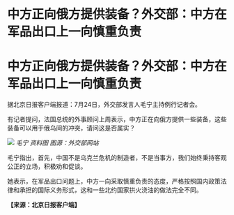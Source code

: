 # 中方正向俄方提供装备？外交部：中方在军品出口上一向慎重负责

# 中方正向俄方提供装备？外交部：中方在军品出口上一向慎重负责

据北京日报客户端报道：7月24日，外交部发言人毛宁主持例行记者会。

有记者提问，法国总统的外事顾问上周表示，中方正在向俄方提供一些装备，这些装备可以用于俄乌间的冲突，请问这是否属实？

![](https://inews.gtimg.com/om_bt/OEhVD_wUILP1TbjsKB1PYMELe41sLTeUDFNfP4KjusuNcAA/1000)
_毛宁 资料图 图源：外交部网站_

毛宁指出，首先，中国不是乌克兰危机的制造者，不是当事方，我们始终秉持客观公正的立场，积极劝和促谈。

她表示，在军品出口问题上，中方一向采取慎重负责的态度，严格按照国内政策法律和承担的国际义务形式，这和一些北约国家拱火浇油的做法完全不同。

**【来源：北京日报客户端】**

